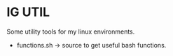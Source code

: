 # IG UTIL
Some utility tools for my linux environments.

- functions.sh -> source to get useful bash functions.
